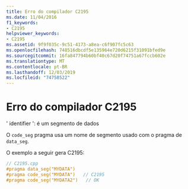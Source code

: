 ```yaml
---
title: Erro do compilador C2195
ms.date: 11/04/2016
f1_keywords:
- C2195
helpviewer_keywords:
- C2195
ms.assetid: 9f9f035c-9c51-4173-a8ea-c6f907fc5c63
ms.openlocfilehash: 748516dbcdf5e135964e720d6215f31091bfed9e
ms.sourcegitcommit: 16fa847794b60bf40c67d20f74751a67fccb602e
ms.translationtype: MT
ms.contentlocale: pt-BR
ms.lasthandoff: 12/03/2019
ms.locfileid: "74758522"
---
```

# <a name="compiler-error-c2195"></a>Erro do compilador C2195

' identifier ': é um segmento de dados

O `code_seg` pragma usa um nome de segmento usado com o pragma de `data_seg`.

O exemplo a seguir gera C2195:

```cpp
// C2195.cpp
#pragma data_seg("MYDATA")
#pragma code_seg("MYDATA")   // C2195
#pragma code_seg("MYDATA2")   // OK
```
